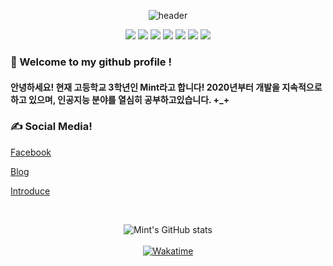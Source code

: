 <div align="center">
  
  ![header](https://capsule-render.vercel.app/api?type=Waving&color=gradient&height=300&section=header&text=Welcome!&fontAlign=70)
  
<img src="https://img.shields.io/badge/github-181717?style=for-the-badge&logo=github&logoColor=white"> <img src="https://img.shields.io/badge/python-181717?style=for-the-badge&logo=python&logoColor=white"> <img src="https://img.shields.io/badge/Unreal Engine-181717?style=for-the-badge&logo=unrealengine&logoColor=white"> <img src="https://img.shields.io/badge/Pytorch-181717?style=for-the-badge&logo=pytorch&logoColor=white"> <img src="https://img.shields.io/badge/PHP-181717?style=for-the-badge&logo=php&logoColor=white"> <img src="https://img.shields.io/badge/Arduino-181717?style=for-the-badge&logo=arduino&logoColor=white"> <img src="https://img.shields.io/badge/c sharp-181717?style=for-the-badge&logo=csharp&logoColor=white">
</div>
<div align="left">
  
###  :wave: Welcome to my github profile !
#### 안녕하세요! 현재 고등학교 3학년인 Mint라고 합니다! 2020년부터 개발을 지속적으로 하고 있으며, 인공지능 분야를 열심히 공부하고있습니다. +_+

### :writing_hand: Social Media!
  
[Facebook](https://www.facebook.com/profile.php?id=100072395130774)

[Blog](https://blog.mintserver.kr)

[Introduce](https://hanafu.cat)

</div>

<br>

<div align="center">
  
![Mint's GitHub stats](https://github-readme-stats.vercel.app/api?username=mint3100&show_icons=true&theme=transparent)
<br><br>
[![Wakatime](https://github-readme-stats.vercel.app/api/wakatime?username=mint3100&layout=compact)](https://wakatime.com/@mint3100)
</div>
